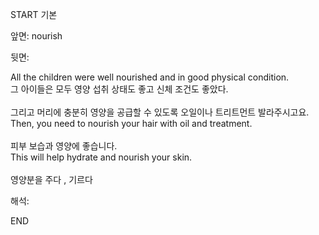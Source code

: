 START
기본

앞면:
nourish


뒷면:
<div>All the children were well nourished and in good physical condition. </div><div>그 아이들은 모두 영양 섭취 상태도 좋고 신체 조건도 좋았다.</div><div><br></div><div><div><div>그리고 머리에 충분히 영양을 공급할 수 있도록 오일이나 트리트먼트 발라주시고요.</div></div><div><div>Then, you need to nourish your hair with oil and treatment.</div></div></div><div><br></div><div><div><div>피부 보습과 영양에 좋습니다.</div></div><div><div>This will help hydrate and nourish your skin.</div></div></div><div><br></div><div>영양분을 주다 , 기르다</div>


해석:

END
